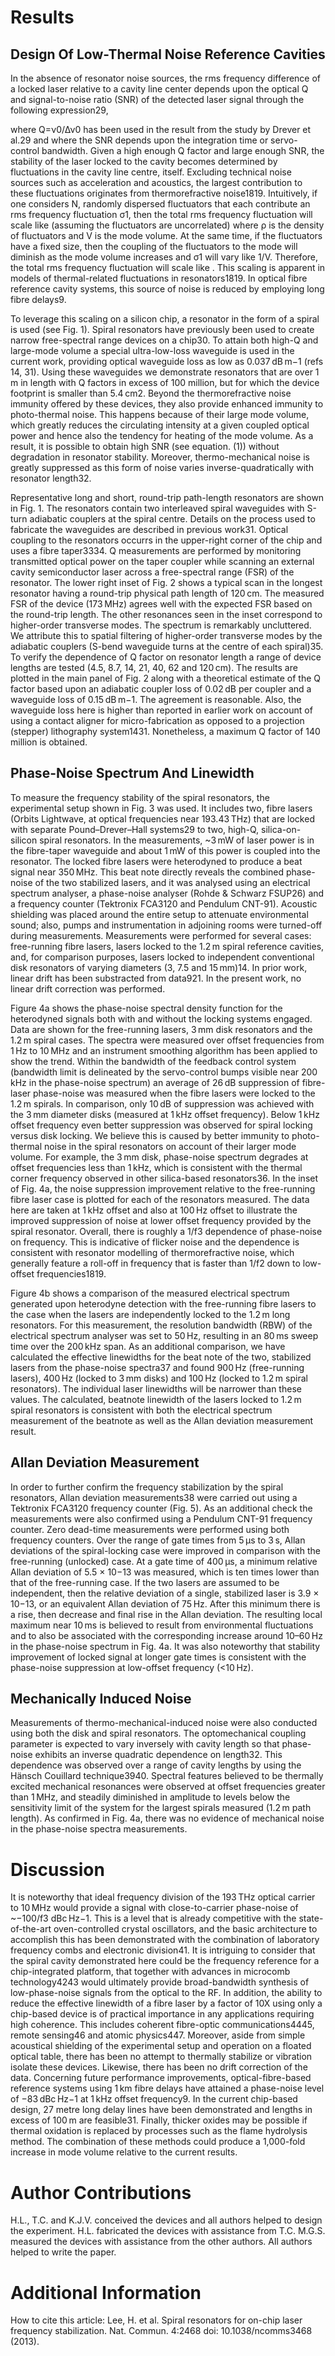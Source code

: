 # Results

## Design Of Low-Thermal Noise Reference Cavities

In the absence of resonator noise sources, the rms frequency difference of a locked laser relative to a cavity line center depends upon the optical Q and signal-to-noise ratio (SNR) of the detected laser signal through the following expression29,



where Q=ν0/Δν0 has been used in the result from the study by Drever et al.29 and where the SNR depends upon the integration time or servo-control bandwidth. Given a high enough Q factor and large enough SNR, the stability of the laser locked to the cavity becomes determined by fluctuations in the cavity line centre, itself. Excluding technical noise sources such as acceleration and acoustics, the largest contribution to these fluctuations originates from thermorefractive noise1819. Intuitively, if one considers N, randomly dispersed fluctuators that each contribute an rms frequency fluctuation σ1, then the total rms frequency fluctuation will scale like  (assuming the fluctuators are uncorrelated) where ρ is the density of fluctuators and V is the mode volume. At the same time, if the fluctuators have a fixed size, then the coupling of the fluctuators to the mode will diminish as the mode volume increases and σ1 will vary like 1/V. Therefore, the total rms frequency fluctuation will scale like . This scaling is apparent in models of thermal-related fluctuations in resonators1819. In optical fibre reference cavity systems, this source of noise is reduced by employing long fibre delays9.

To leverage this scaling on a silicon chip, a resonator in the form of a spiral is used (see Fig. 1). Spiral resonators have previously been used to create narrow free-spectral range devices on a chip30. To attain both high-Q and large-mode volume a special ultra-low-loss waveguide is used in the current work, providing optical waveguide loss as low as 0.037 dB m−1 (refs 14, 31). Using these waveguides we demonstrate resonators that are over 1 m in length with Q factors in excess of 100 million, but for which the device footprint is smaller than 5.4 cm2. Beyond the thermorefractive noise immunity offered by these devices, they also provide enhanced immunity to photo-thermal noise. This happens because of their large mode volume, which greatly reduces the circulating intensity at a given coupled optical power and hence also the tendency for heating of the mode volume. As a result, it is possible to obtain high SNR (see equation. (1)) without degradation in resonator stability. Moreover, thermo-mechanical noise is greatly suppressed as this form of noise varies inverse-quadratically with resonator length32.

Representative long and short, round-trip path-length resonators are shown in Fig. 1. The resonators contain two interleaved spiral waveguides with S-turn adiabatic couplers at the spiral centre. Details on the process used to fabricate the waveguides are described in previous work31. Optical coupling to the resonators occurrs in the upper-right corner of the chip and uses a fibre taper3334. Q measurements are performed by monitoring transmitted optical power on the taper coupler while scanning an external cavity semiconductor laser across a free-spectral range (FSR) of the resonator. The lower right inset of Fig. 2 shows a typical scan in the longest resonator having a round-trip physical path length of 120 cm. The measured FSR of the device (173 MHz) agrees well with the expected FSR based on the round-trip length. The other resonances seen in the inset correspond to higher-order transverse modes. The spectrum is remarkably uncluttered. We attribute this to spatial filtering of higher-order transverse modes by the adiabatic couplers (S-bend waveguide turns at the centre of each spiral)35. To verify the dependence of Q factor on resonator length a range of device lengths are tested (4.5, 8.7, 14, 21, 40, 62 and 120 cm). The results are plotted in the main panel of Fig. 2 along with a theoretical estimate of the Q factor based upon an adiabatic coupler loss of 0.02 dB per coupler and a waveguide loss of 0.15 dB m−1. The agreement is reasonable. Also, the waveguide loss here is higher than reported in earlier work on account of using a contact aligner for micro-fabrication as opposed to a projection (stepper) lithography system1431. Nonetheless, a maximum Q factor of 140 million is obtained.

## Phase-Noise Spectrum And Linewidth

To measure the frequency stability of the spiral resonators, the experimental setup shown in Fig. 3 was used. It includes two, fibre lasers (Orbits Lightwave, at optical frequencies near 193.43 THz) that are locked with separate Pound–Drever–Hall systems29 to two, high-Q, silica-on-silicon spiral resonators. In the measurements, ~3 mW of laser power is in the fibre-taper waveguide and about 1 mW of this power is coupled into the resonator. The locked fibre lasers were heterodyned to produce a beat signal near 350 MHz. This beat note directly reveals the combined phase-noise of the two stabilized lasers, and it was analysed using an electrical spectrum analyser, a phase-noise analyser (Rohde & Schwarz FSUP26) and a frequency counter (Tektronix FCA3120 and Pendulum CNT-91). Acoustic shielding was placed around the entire setup to attenuate environmental sound; also, pumps and instrumentation in adjoining rooms were turned-off during measurements. Measurements were performed for several cases: free-running fibre lasers, lasers locked to the 1.2 m spiral reference cavities, and, for comparison purposes, lasers locked to independent conventional disk resonators of varying diameters (3, 7.5 and 15 mm)14. In prior work, linear drift has been substracted from data921. In the present work, no linear drift correction was performed.

Figure 4a shows the phase-noise spectral density function for the heterodyned signals both with and without the locking systems engaged. Data are shown for the free-running lasers, 3 mm disk resonators and the 1.2 m spiral cases. The spectra were measured over offset frequencies from 1 Hz to 10 MHz and an instrument smoothing algorithm has been applied to show the trend. Within the bandwidth of the feedback control system (bandwidth limit is delineated by the servo-control bumps visible near 200 kHz in the phase-noise spectrum) an average of 26 dB suppression of fibre-laser phase-noise was measured when the fibre lasers were locked to the 1.2 m spirals. In comparison, only 10 dB of suppression was achieved with the 3 mm diameter disks (measured at 1 kHz offset frequency). Below 1 kHz offset frequency even better suppression was observed for spiral locking versus disk locking. We believe this is caused by better immunity to photo-thermal noise in the spiral resonators on account of their larger mode volume. For example, the 3 mm disk, phase-noise spectrum degrades at offset frequencies less than 1 kHz, which is consistent with the thermal corner frequency observed in other silica-based resonators36. In the inset of Fig. 4a, the noise suppression improvement relative to the free-running fibre laser case is plotted for each of the resonators measured. The data here are taken at 1 kHz offset and also at 100 Hz offset to illustrate the improved suppression of noise at lower offset frequency provided by the spiral resonator. Overall, there is roughly a 1/f3 dependence of phase-noise on frequency. This is indicative of flicker noise and the dependence is consistent with resonator modelling of thermorefractive noise, which generally feature a roll-off in frequency that is faster than 1/f2 down to low-offset frequencies1819.

Figure 4b shows a comparison of the measured electrical spectrum generated upon heterodyne detection with the free-running fibre lasers to the case when the lasers are independently locked to the 1.2 m long resonators. For this measurement, the resolution bandwidth (RBW) of the electrical spectrum analyser was set to 50 Hz, resulting in an 80 ms sweep time over the 200 kHz span. As an additional comparison, we have calculated the effective linewidths for the beat note of the two, stabilized lasers from the phase-noise spectra37 and found 900 Hz (free-running lasers), 400 Hz (locked to 3 mm disks) and 100 Hz (locked to 1.2 m spiral resonators). The individual laser linewidths will be narrower than these values. The calculated, beatnote linewidth of the lasers locked to 1.2 m spiral resonators is consistent with both the electrical spectrum measurement of the beatnote as well as the Allan deviation measurement result.

## Allan Deviation Measurement

In order to further confirm the frequency stabilization by the spiral resonators, Allan deviation measurements38 were carried out using a Tektronix FCA3120 frequency counter (Fig. 5). As an additional check the measurements were also confirmed using a Pendulum CNT-91 frequency counter. Zero dead-time measurements were performed using both frequency counters. Over the range of gate times from 5 μs to 3 s, Allan deviations of the spiral-locking case were improved in comparison with the free-running (unlocked) case. At a gate time of 400 μs, a minimum relative Allan deviation of 5.5 × 10−13 was measured, which is ten times lower than that of the free-running case. If the two lasers are assumed to be independent, then the relative deviation of a single, stabilized laser is 3.9 × 10−13, or an equivalent Allan deviation of 75 Hz. After this minimum there is a rise, then decrease and final rise in the Allan deviation. The resulting local maximum near 10 ms is believed to result from environmental fluctuations and to also be associated with the corresponding increase around 10–60 Hz in the phase-noise spectrum in Fig. 4a. It was also noteworthy that stability improvement of locked signal at longer gate times is consistent with the phase-noise suppression at low-offset frequency (<10 Hz).

## Mechanically Induced Noise

Measurements of thermo-mechanical-induced noise were also conducted using both the disk and spiral resonators. The optomechanical coupling parameter is expected to vary inversely with cavity length so that phase-noise exhibits an inverse quadratic dependence on length32. This dependence was observed over a range of cavity lengths by using the Hänsch Couillard technique3940. Spectral features believed to be thermally excited mechanical resonances were observed at offset frequencies greater than 1 MHz, and steadily diminished in amplitude to levels below the sensitivity limit of the system for the largest spirals measured (1.2 m path length). As confirmed in Fig. 4a, there was no evidence of mechanical noise in the phase-noise spectra measurements.

# Discussion

It is noteworthy that ideal frequency division of the 193 THz optical carrier to 10 MHz would provide a signal with close-to-carrier phase-noise of ~−100/f3 dBc Hz−1. This is a level that is already competitive with the state-of-the-art oven-controlled crystal oscillators, and the basic architecture to accomplish this has been demonstrated with the combination of laboratory frequency combs and electronic division41. It is intriguing to consider that the spiral cavity demonstrated here could be the frequency reference for a chip-integrated platform, that together with advances in microcomb technology4243 would ultimately provide broad-bandwidth synthesis of low-phase-noise signals from the optical to the RF. In addition, the ability to reduce the effective linewidth of a fibre laser by a factor of 10X using only a chip-based device is of practical importance in any applications requiring high coherence. This includes coherent fibre-optic communications4445, remote sensing46 and atomic physics447. Moreover, aside from simple acoustical shielding of the experimental setup and operation on a floated optical table, there has been no attempt to thermally stabilize or vibration isolate these devices. Likewise, there has been no drift correction of the data. Concerning future performance improvements, optical-fibre-based reference systems using 1 km fibre delays have attained a phase-noise level of −83 dBc Hz−1 at 1 kHz offset frequency9. In the current chip-based design, 27 metre long delay lines have been demonstrated and lengths in excess of 100 m are feasible31. Finally, thicker oxides may be possible if thermal oxidation is replaced by processes such as the flame hydrolysis method. The combination of these methods could produce a 1,000-fold increase in mode volume relative to the current results.

# Author Contributions

H.L., T.C. and K.J.V. conceived the devices and all authors helped to design the experiment. H.L. fabricated the devices with assistance from T.C. M.G.S. measured the devices with assistance from the other authors. All authors helped to write the paper.

# Additional Information

How to cite this article: Lee, H. et al. Spiral resonators for on-chip laser frequency stabilization. Nat. Commun. 4:2468 doi: 10.1038/ncomms3468 (2013).

